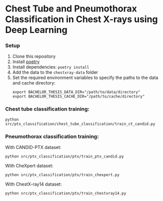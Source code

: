 # Chest Tube and Pneumothorax Classification in Chest X-rays using Deep Learning

### Setup
1. Clone this repository
2. Install [poetry](https://python-poetry.org/docs/#installation)
3. Install dependencies: `poetry install`
4. Add the data to the `chestxray-data` folder
5. Set the required environment variables to specify the paths to the data and cache directory:
   ```
   export BACHELOR_THESIS_DATA_DIR="/path/to/data/directory"
   export BACHELOR_THESIS_CACHE_DIR="/path/to/cache/directory"
   ```

### Chest tube classification training:

`python src/ptx_classification/chest_tube_classification/train_ct_candid.py`

### Pneumothorax classification training:

With CANDID-PTX dataset:

`python src/ptx_classification/ptx/train_ptx_candid.py`

With CheXpert dataset:

`python src/ptx_classification/ptx/train_chexpert.py`

With ChestX-ray14 dataset:

`python src/ptx_classification/ptx/train_chestxray14.py`
